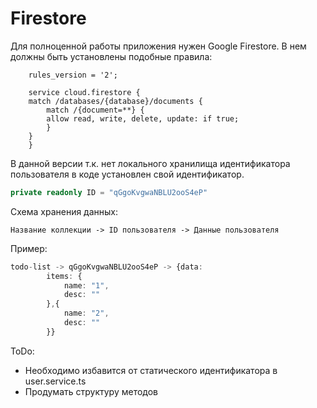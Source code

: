 # Firestore

Для полноценной работы приложения нужен Google Firestore. В нем должны быть установлены подобные правила:

```
    rules_version = '2';

    service cloud.firestore {
    match /databases/{database}/documents {
        match /{document=**} {
        allow read, write, delete, update: if true;
        }
    }
    }
```

В данной версии т.к. нет локального хранилища идентификатора пользователя в коде установлен свой идентификатор.

```typescript
private readonly ID = "qGgoKvgwaNBLU2ooS4eP"
```

Схема хранения данных:

    Название коллекции -> ID пользователя -> Данные пользователя

Пример:

```typescript
todo-list -> qGgoKvgwaNBLU2ooS4eP -> {data:
        items: {
            name: "1",
            desc: ""
        },{
            name: "2",
            desc: ""
        }}
```

ToDo:
- Необходимо избавится от статического идентификатора в user.service.ts
- Продумать структуру методов